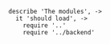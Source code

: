     describe 'The modules', ->
      it 'should load', ->
        require '..'
        require '../backend'
